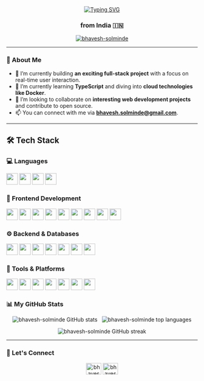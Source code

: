<div align="center">
  <a href="https://git.io/typing-svg"><img src="https://readme-typing-svg.herokuapp.com?font=Fira+Code&size=32&pause=1000&color=36BCF7&center=true&vCenter=true&width=500&lines=Hi+there,+I'm+Bhavesh+👋;A+Full-Stack+Web+Developer;I+build+things+for+the+web" alt="Typing SVG" /></a>
  <h3>from India 🇮🇳</h3>
</div>

<p align="center">
  <a href="https://github.com/ryo-ma/github-profile-trophy"><img src="https://github-profile-trophy.vercel.app/?username=bhavesh-solminde&theme=dracula&row=1&column=7" alt="bhavesh-solminde" /></a>
</p>

---

### 🚀 About Me

- 🔭 I’m currently building **an exciting full-stack project** with a focus on real-time user interaction.
- 🌱 I’m currently learning **TypeScript** and diving into **cloud technologies like Docker**.
- 👯 I’m looking to collaborate on **interesting web development projects** and contribute to open source.
- 📫 You can connect with me via **bhavesh.solminde@gmail.com**.

---

## 🛠️ Tech Stack

### 💻 Languages
<p align="left">
  <a href="#"><img src="https://img.shields.io/badge/C-00599C?style=flat&logo=c&logoColor=white" height="30"/></a>
  <a href="#"><img src="https://img.shields.io/badge/JavaScript-F7DF1E?style=flat&logo=javascript&logoColor=black" height="30"/></a>
  <a href="#"><img src="https://img.shields.io/badge/HTML5-E34F26?style=flat&logo=html5&logoColor=white" height="30"/></a>
  <a href="#"><img src="https://img.shields.io/badge/CSS3-1572B6?style=flat&logo=css3&logoColor=white" height="30"/></a>
</p>

### 🚀 Frontend Development
<p align="left">
  <a href="#"><img src="https://img.shields.io/badge/React-20232A?style=flat&logo=react&logoColor=61DAFB" height="30"/></a>
  <a href="#"><img src="https://img.shields.io/badge/Next.js-000000?style=flat&logo=nextdotjs&logoColor=white" height="30"/></a>
  <a href="#"><img src="https://img.shields.io/badge/Redux-764ABC?style=flat&logo=redux&logoColor=white" height="30"/></a>
  <a href="#"><img src="https://img.shields.io/badge/Vite-646CFF?style=flat&logo=vite&logoColor=white" height="30"/></a>
  <a href="#"><img src="https://img.shields.io/badge/Tailwind_CSS-38B2AC?style=flat&logo=tailwind-css&logoColor=white" height="30"/></a>
  <a href="#"><img src="https://img.shields.io/badge/Bootstrap-563D7C?style=flat&logo=bootstrap&logoColor=white" height="30"/></a>
  <a href="#"><img src="https://img.shields.io/badge/MUI-007FFF?style=flat&logo=mui&logoColor=white" height="30"/></a>
  <a href="#"><img src="https://img.shields.io/badge/GSAP-88CE02?style=flat&logo=greensock&logoColor=white" height="30"/></a>
  <a href="#"><img src="https://img.shields.io/badge/Three.js-000000?style=flat&logo=three.js&logoColor=white" height="30"/></a>
</p>

### ⚙️ Backend & Databases
<p align="left">
  <a href="#"><img src="https://img.shields.io/badge/Node.js-339933?style=flat&logo=nodedotjs&logoColor=white" height="30"/></a>
  <a href="#"><img src="https://img.shields.io/badge/Express.js-000000?style=flat&logo=express&logoColor=white" height="30"/></a>
  <a href="#"><img src="https://img.shields.io/badge/MongoDB-4EA94B?style=flat&logo=mongodb&logoColor=white" height="30"/></a>
  <a href="#"><img src="https://img.shields.io/badge/MySQL-4479A1?style=flat&logo=mysql&logoColor=white" height="30"/></a>
  <a href="#"><img src="https://img.shields.io/badge/Passport.js-34E27A?style=flat&logo=passport&logoColor=black" height="30"/></a>
  <a href="#"><img src="https://img.shields.io/badge/JWT-000000?style=flat&logo=jsonwebtokens&logoColor=white" height="30"/></a>
  <a href="#"><img src="https://img.shields.io/badge/Nodemon-76D04B?style=flat&logo=nodemon&logoColor=white" height="30"/></a>
</p>

### 🔧 Tools & Platforms
<p align="left">
  <a href="#"><img src="https://img.shields.io/badge/Git-F05032?style=flat&logo=git&logoColor=white" height="30"/></a>
  <a href="#"><img src="https://img.shields.io/badge/GitHub-181717?style=flat&logo=github&logoColor=white" height="30"/></a>
  <a href="#"><img src="https://img.shields.io/badge/Docker-2496ED?style=flat&logo=docker&logoColor=white" height="30"/></a>
  <a href="#"><img src="https://img.shields.io/badge/Hoppscotch-23B574?style=flat&logo=hoppscotch&logoColor=white" height="30"/></a>
  <a href="#"><img src="https://img.shields.io/badge/Vercel-000000?style=flat&logo=vercel&logoColor=white" height="30"/></a>
  <a href="#"><img src="https://img.shields.io/badge/Render-46E3B7?style=flat&logo=render&logoColor=black" height="30"/></a>
  <a href="#"><img src="https://img.shields.io/badge/Hostinger-673DE6?style=flat&logo=hostinger&logoColor=white" height="30"/></a>
</p>


 
### 📊 My GitHub Stats

<p align="center">
  <img src="https://github-readme-stats.vercel.app/api?username=bhavesh-solminde&show_icons=true&locale=en&theme=dracula&hide_border=true&border_radius=10" alt="bhavesh-solminde GitHub stats" />
  &nbsp;
  <img src="https://github-readme-stats.vercel.app/api/top-langs?username=bhavesh-solminde&show_icons=true&locale=en&layout=compact&theme=dracula&hide_border=true&border_radius=10" alt="bhavesh-solminde top languages" />
</p>
<p align="center">
  <img src="https://streak-stats.demolab.com/?user=bhavesh-solminde&theme=dracula&hide_border=true&border_radius=10" alt="bhavesh-solminde GitHub streak" />
</p>

---

### 🤝 Let's Connect

<p align="center">
  <a href="https://linkedin.com/in/bhaveshsolminde" target="_blank"><img align="center" src="https://raw.githubusercontent.com/rahuldkjain/github-profile-readme-generator/master/src/images/icons/Social/linked-in-alt.svg" alt="bhaveshsolminde" height="30" width="40" /></a>
  <a href="https://instagram.com/bhavesh_solminde" target="_blank"><img align="center" src="https://raw.githubusercontent.com/rahuldkjain/github-profile-readme-generator/master/src/images/icons/Social/instagram.svg" alt="bhavesh_solminde" height="30" width="40" /></a>
</p>
